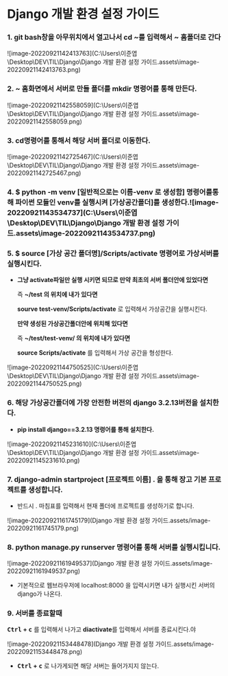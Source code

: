 # Django 개발 환경 설정 가이드

### 1. git bash창을 아무위치에서 열고나서 cd ~를 입력해서 ~ 홈폴더로 간다

![image-20220921142413763](C:\Users\이준엽\Desktop\DEV\TIL\Django\Django 개발 환경 설정 가이드.assets\image-20220921142413763.png)

### 2. ~ 홈화면에서 서버로 만들 폴더를 mkdir 명령어를 통해 만든다.

![image-20220921142558059](C:\Users\이준엽\Desktop\DEV\TIL\Django\Django 개발 환경 설정 가이드.assets\image-20220921142558059.png)

### 3. cd명령어를 통해서 해당 서버 폴더로 이동한다.

![image-20220921142725467](C:\Users\이준엽\Desktop\DEV\TIL\Django\Django 개발 환경 설정 가이드.assets\image-20220921142725467.png)

### 4. $ python -m venv [일반적으로는 이름-venv 로 생성함] 명령어를통해 파이썬 모듈인 venv를 실행시켜 [가상공간폴더]를 생성한다.![image-20220921143534737](C:\Users\이준엽\Desktop\DEV\TIL\Django\Django 개발 환경 설정 가이드.assets\image-20220921143534737.png)

### 5. $ source [가상 공간 폴더명]/Scripts/activate 명령어로 가상서버를 실행시킨다.

- **그냥 activate파일만 실행 시키면 되므로 만약 최초의 서버 폴더안에 있었다면**

  즉 **~/test 의 위치에 내가 있다면**

  **sourve test-venv/Scripts/activate** 로 입력해서 가상공간을 실행시킨다.

  **만약 생성된 가상공간폴더안에 위치해 있다면**

  즉 **~/test/test-venv/ 의 위치에 내가 있다면**

  **source Scripts/activate** 를 입력해서 가상 공간을 형성한다.

![image-20220921144750525](C:\Users\이준엽\Desktop\DEV\TIL\Django\Django 개발 환경 설정 가이드.assets\image-20220921144750525.png)

 ### 6. 해당 가상공간폴더에 가장 안전한 버전의 django 3.2.13버전을 설치한다.

- **pip install django==3.2.13 명령어를 통해 설치한다.**

![image-20220921145231610](C:\Users\이준엽\Desktop\DEV\TIL\Django\Django 개발 환경 설정 가이드.assets\image-20220921145231610.png)

### 7. django-admin startproject [프로젝트 이름] . 을 통해 장고 기본 프로젝트를 생성합니다.

- 반드시 . 마침표를 입력해서 현재 폴더에 프로젝트를 생성하기로 합니다.

![image-20220921161745179](Django 개발 환경 설정 가이드.assets/image-20220921161745179.png)

### 8. python manage.py runserver 명령어를 통해 서버를 실행시킵니다.

![image-20220921161949537](Django 개발 환경 설정 가이드.assets/image-20220921161949537.png)

- 기본적으로 웹브라우저에 localhost:8000 을 입력시키면 내가 실행시킨 서버의 django가 나온다.

### 9. 서버를 종료할때

**<kbd>Ctrl</kbd> + <kbd>c</kbd>** 를 입력해서 나가고 **diactivate**를 입력해서 서버를 종료시킨다.야

![image-20220921153448478](Django 개발 환경 설정 가이드.assets/image-20220921153448478.png)

- **<kbd>Ctrl</kbd> + <kbd>c</kbd>** 로 나가게되면 해당 서버는 들어가지지 않는다.
